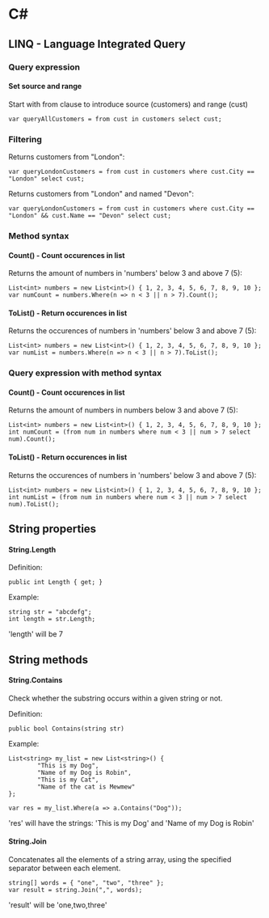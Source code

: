 # C#

## LINQ - Language Integrated Query

### Query expression

#### Set source and range

Start with from clause to introduce source (customers) and range (cust)

```
var queryAllCustomers = from cust in customers select cust;
```

### Filtering

Returns customers from "London":

```
var queryLondonCustomers = from cust in customers where cust.City == "London" select cust;
```

Returns customers from "London" and named "Devon":

```
var queryLondonCustomers = from cust in customers where cust.City == "London" && cust.Name == "Devon" select cust;
```

### Method syntax

#### Count() - Count occurences in list

Returns the amount of numbers in 'numbers' below 3 and above 7 (5):

```
List<int> numbers = new List<int>() { 1, 2, 3, 4, 5, 6, 7, 8, 9, 10 };
var numCount = numbers.Where(n => n < 3 || n > 7).Count();
```

#### ToList() - Return occurences in list

Returns the occurences of numbers in 'numbers' below 3 and above 7 (5):

```
List<int> numbers = new List<int>() { 1, 2, 3, 4, 5, 6, 7, 8, 9, 10 };
var numList = numbers.Where(n => n < 3 || n > 7).ToList();
```

### Query expression with method syntax

#### Count() - Count occurences in list

Returns the amount of numbers in numbers below 3 and above 7 (5):

```
List<int> numbers = new List<int>() { 1, 2, 3, 4, 5, 6, 7, 8, 9, 10 };
int numCount = (from num in numbers where num < 3 || num > 7 select num).Count();
```

#### ToList() - Return occurences in list

Returns the occurences of numbers in 'numbers' below 3 and above 7 (5):

```
List<int> numbers = new List<int>() { 1, 2, 3, 4, 5, 6, 7, 8, 9, 10 };
int numList = (from num in numbers where num < 3 || num > 7 select num).ToList();
```

## String properties

#### String.Length

Definition:
```
public int Length { get; }
```

Example:
```
string str = "abcdefg";
int length = str.Length;
```

'length' will be 7

## String methods

#### String.Contains

Check whether the substring occurs within a given string or not.

Definition:
```
public bool Contains(string str)
```

Example:
```
List<string> my_list = new List<string>() { 
        "This is my Dog", 
        "Name of my Dog is Robin", 
        "This is my Cat", 
        "Name of the cat is Mewmew"
}; 

var res = my_list.Where(a => a.Contains("Dog")); 
```

'res' will have the strings: 'This is my Dog' and 'Name of my Dog is Robin'

#### String.Join

Concatenates all the elements of a string array, using the specified separator between each element.

```
string[] words = { "one", "two", "three" };
var result = string.Join(",", words);
```

'result' will be 'one,two,three'
